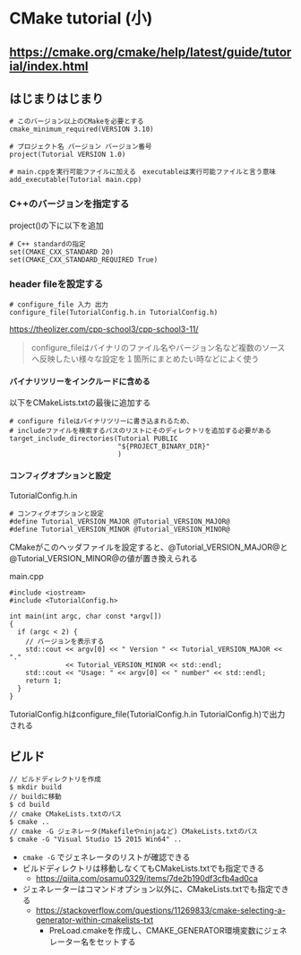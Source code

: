 # CMake tutorial (小)
https://cmake.org/cmake/help/latest/guide/tutorial/index.html
---
## はじまりはじまり
```
# このバージョン以上のCMakeを必要とする
cmake_minimum_required(VERSION 3.10)

# プロジェクト名 バージョン バージョン番号
project(Tutorial VERSION 1.0)

# main.cppを実行可能ファイルに加える　executableは実行可能ファイルと言う意味
add_executable(Tutorial main.cpp)
```

### C++のバージョンを指定する
project()の下に以下を追加
```
# C++ standardの指定
set(CMAKE_CXX_STANDARD 20)
set(CMAKE_CXX_STANDARD_REQUIRED True)
```

### header fileを設定する
```
# configure_file 入力 出力
configure_file(TutorialConfig.h.in TutorialConfig.h)
```
https://theolizer.com/cpp-school3/cpp-school3-11/  
>configure_fileはバイナリのファイル名やバージョン名など複数のソースへ反映したい様々な設定を１箇所にまとめたい時などによく使う

#### バイナリツリーをインクルードに含める
以下をCMakeLists.txtの最後に追加する
```
# configure fileはバイナリツリーに書き込まれるため、
# includeファイルを検索するパスのリストにそのディレクトリを追加する必要がある
target_include_directories(Tutorial PUBLIC
                           "${PROJECT_BINARY_DIR}"
                           )
```
#### コンフィグオプションと設定
TutorialConfig.h.in
```
# コンフィグオプションと設定
#define Tutorial_VERSION_MAJOR @Tutorial_VERSION_MAJOR@
#define Tutorial_VERSION_MINOR @Tutorial_VERSION_MINOR@
```
CMakeがこのヘッダファイルを設定すると、@Tutorial_VERSION_MAJOR@と@Tutorial_VERSION_MINOR@の値が置き換えられる

main.cpp
```
#include <iostream>
#include <TutorialConfig.h>

int main(int argc, char const *argv[])
{
  if (argc < 2) {
    // バージョンを表示する
    std::cout << argv[0] << " Version " << Tutorial_VERSION_MAJOR << "."
              << Tutorial_VERSION_MINOR << std::endl;
    std::cout << "Usage: " << argv[0] << " number" << std::endl;
    return 1;
  }
}
```
TutorialConfig.hはconfigure_file(TutorialConfig.h.in TutorialConfig.h)で出力される

##  ビルド
```
// ビルドディレクトリを作成
$ mkdir build
// buildに移動
$ cd build
// cmake CMakeLists.txtのパス
$ cmake ..
// cmake -G ジェネレータ(Makefileやninjaなど) CMakeLists.txtのパス
$ cmake -G "Visual Studio 15 2015 Win64" ..
```
- ` cmake -G ` でジェネレータのリストが確認できる
- ビルドディレクトリは移動しなくてもCMakeLists.txtでも指定できる
	- https://qiita.com/osamu0329/items/7de2b190df3cfb4ad0ca
- ジェネレーターはコマンドオプション以外に、CMakeLists.txtでも指定できる
	- https://stackoverflow.com/questions/11269833/cmake-selecting-a-generator-within-cmakelists-txt
    	- PreLoad.cmakeを作成し、CMAKE_GENERATOR環境変数にジェネレーター名をセットする

## 